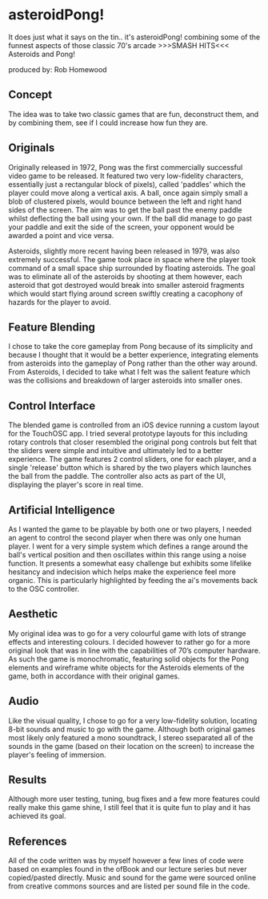 # asteroidPong!

It does just what it says on the tin.. it's asteroidPong! combining some of the funnest aspects of those classic 70's arcade >>>SMASH HITS<<< Asteroids and Pong!

produced by: Rob Homewood

## Concept

The idea was to take two classic games that are fun, deconstruct them, and by combining them, see if I could increase how fun they are.

## Originals

Originally released in 1972, Pong was the first commercially successful video game to be released. It featured two very low-fidelity characters, essentially just a rectangular block of pixels), called 'paddles' which the player could move along a vertical axis. A ball, once again simply small a blob of clustered pixels, would bounce between the left and right hand sides of the screen. The aim was to get the ball past the enemy paddle whilst deflecting the ball using your own. If the ball did manage to go past your paddle and exit the side of the screen, your opponent would be awarded a point and vice versa.

Asteroids, slightly more recent having been released in 1979, was also extremely successful. The game took place in space where the player took command of a small space ship surrounded by floating asteroids. The goal was to eliminate all of the asteroids by shooting at them however, each asteroid that got destroyed would break into smaller asteroid fragments which would start flying around screen swiftly creating a cacophony of hazards for the player to avoid.

## Feature Blending

I chose to take the core gameplay from Pong because of its simplicity and because I thought that it would be a better experience, integrating elements from asteroids into the gameplay of Pong rather than the other way around. From Asteroids, I decided to take what I felt was the salient feature which was the collisions and breakdown of larger asteroids into smaller ones.

## Control Interface

The blended game is controlled from an iOS device running a custom layout for the TouchOSC app. I tried several prototype layouts for this including rotary controls that closer resembled the original pong controls but felt that the sliders were simple and intuitive and ultimately led to a better experience. The game features 2 control sliders, one for each player, and a single 'release' button which is shared by the two players which launches the ball from the paddle. The controller also acts as part of the UI, displaying the player's score in real time.

## Artificial Intelligence

As I wanted the game to be playable by both one or two players, I needed an agent to control the second player when there was only one human player. I went for a very simple system which defines a range around the ball's vertical position and then oscillates within this range using a noise function. It presents a somewhat easy challenge but exhibits some lifelike hesitancy and indecision which helps make the experience feel more organic. This is particularly highlighted by feeding the ai's movements back to the OSC controller.

## Aesthetic

My original idea was to go for a very colourful game with lots of strange effects and interesting colours. I decided however to rather go for a more original look that was in line with the capabilities of 70’s computer hardware. As such the game is monochromatic, featuring solid objects for the Pong elements and wireframe white objects for the Asteroids elements of the game, both in accordance with their original games.

## Audio

Like the visual quality, I chose to go for a very low-fidelity solution, locating 8-bit sounds and music to go with the game. Although both original games most likely only featured a mono soundtrack, I stereo sseparated all of the sounds in the game (based on their location on the screen) to increase the player's feeling of immersion.

## Results

Although more user testing, tuning, bug fixes and a few more features could really make this game shine, I still feel that it is quite fun to play and it has achieved its goal.

## References

All of the code written was by myself however a few lines of code were based on examples found in the ofBook and our lecture series but never copied/pasted directly. Music and sound for the game were sourced online from creative commons sources and are listed per sound file in the code.
